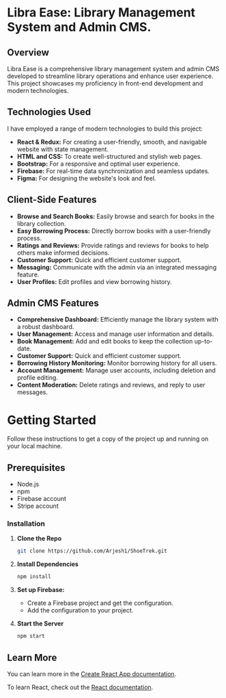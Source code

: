 # Libra Ease: Library Management System and Admin CMS.

## Overview

Libra Ease is a comprehensive library management system and admin CMS developed to streamline library operations and enhance user experience. This project showcases my proficiency in front-end development and modern technologies.

## Technologies Used

I have employed a range of modern technologies to build this project:

* **React & Redux:** For creating a user-friendly, smooth, and navigable website with state management.
* **HTML and CSS:** To create well-structured and stylish web pages.
* **Bootstrap:** For a responsive and optimal user experience.
* **Firebase:** For real-time data synchronization and seamless updates.
* **Figma:** For designing the website's look and feel.

## Client-Side Features
* **Browse and Search Books:** Easily browse and search for books in the library collection.
* **Easy Borrowing Process:** Directly borrow books with a user-friendly process.
* **Ratings and Reviews:** Provide ratings and reviews for books to help others make informed decisions.
* **Customer Support:** Quick and efficient customer support.
* **Messaging:** Communicate with the admin via an integrated messaging feature.
* **User Profiles:** Edit profiles and view borrowing history.

## Admin CMS Features
* **Comprehensive Dashboard:** Efficiently manage the library system with a robust dashboard.
* **User Management:** Access and manage user information and details.
* **Book Management:** Add and edit books to keep the collection up-to-date.
* **Customer Support:** Quick and efficient customer support.
* **Borrowing History Monitoring:** Monitor borrowing history for all users.
* **Account Management:** Manage user accounts, including deletion and profile editing.
* **Content Moderation:** Delete ratings and reviews, and reply to user messages.

# Getting Started 

Follow these instructions to get a copy of the project up and running on your local machine.

## Prerequisites

* Node.js
* npm
* Firebase account
* Stripe account

### Installation

1. **Clone the Repo**

   ```bash
   git clone https://github.com/Arjesh1/ShoeTrek.git

   ```

2. **Install Dependencies**

   ```bash
   npm install

   ```
3. **Set up Firebase:**

   * Create a Firebase project and get the configuration.
   * Add the configuration to your project.

4. **Start the Server**

   ```bash
   npm start
   ```
   
## Learn More

You can learn more in the [Create React App documentation](https://facebook.github.io/create-react-app/docs/getting-started).

To learn React, check out the [React documentation](https://reactjs.org/).
